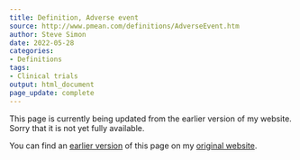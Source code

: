 ```yaml
---
title: Definition, Adverse event
source: http://www.pmean.com/definitions/AdverseEvent.htm
author: Steve Simon
date: 2022-05-28
categories:
- Definitions
tags:
- Clinical trials
output: html_document
page_update: complete
---
```


This page is currently being updated from the earlier version of my website. Sorry that it is not yet fully available.

<!---More--->


You can find an [earlier version][sim1] of this page on my [original website][sim2].

[sim1]: http://www.pmean.com/definitions/AdverseEvent.htm
[sim2]: http://www.pmean.com/original_site.html
